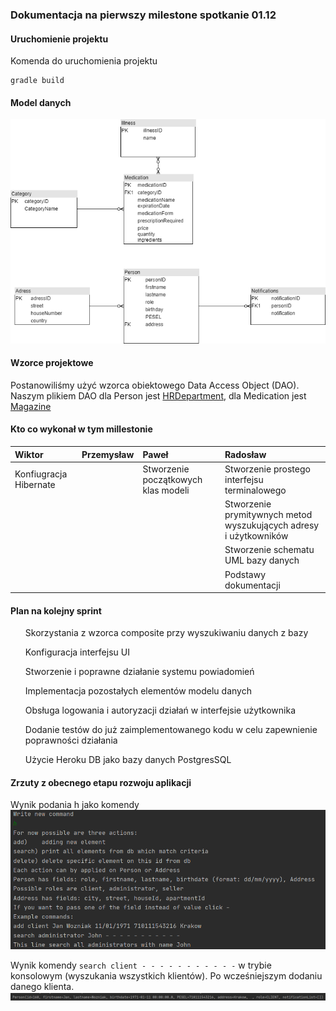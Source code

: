 ### Dokumentacja na pierwszy milestone spotkanie 01.12

#### Uruchomienie projektu
Komenda do uruchomienia projektu
```
gradle build
```

#### Model danych

![Data Model](Drugshop.png)

#### Wzorce projektowe

Postanowiliśmy użyć wzorca obiektowego Data Access Object (DAO). 
Naszym plikiem DAO dla Person jest [HRDepartment](src/main/java/pl.edu.agh.to.drugstore/model/business/HRDepartment),
dla Medication jest [Magazine](src/main/java/pl.edu.agh.to.drugstore/model/business/Magazine)

#### Kto co wykonał w tym millestonie

| Wiktor | Przemysław | Paweł | Radosław|
|:-------|:-----------|:------|:--------|
| Konfiugracja Hibernate|  | Stworzenie początkowych klas modeli| Stworzenie prostego interfejsu terminalowego|
|        |              |           |Stworzenie prymitywnych metod wyszukujących adresy i użytkowników|
|           |           |           | Stworzenie schematu UML bazy danych|
|           |           |           | Podstawy dokumentacji |

#### Plan na kolejny sprint 

<ul>
    Skorzystania z wzorca composite przy wyszukiwaniu danych z bazy
</ul>
<ul>
    Konfiguracja interfejsu UI
</ul>
<ul>
    Stworzenie i poprawne działanie systemu powiadomień
</ul>
<ul>
    Implementacja pozostałych elementów modelu danych
</ul>
<ul>
    Obsługa logowania i autoryzacji działań w interfejsie użytkownika
</ul>
<ul>
    Dodanie testów do już zaimplementowanego kodu w celu zapewnienie poprawności działania
</ul>
<ul>
    Użycie Heroku DB jako bazy danych PostgresSQL
</ul>


#### Zrzuty z obecnego etapu rozwoju aplikacji
Wynik podania h jako komendy
![Wynik podania h jako komendy](help.PNG)

Wynik komendy ```search client - - - - - - - - - - -``` w trybie konsolowym (wyszukania wszystkich klientów).
Po wcześniejszym dodaniu danego klienta.
![Search_Result](result_1.PNG)